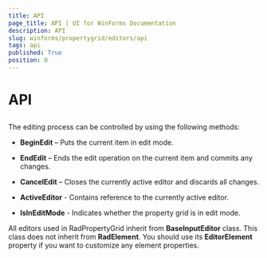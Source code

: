 ```yaml
---
title: API
page_title: API | UI for WinForms Documentation
description: API
slug: winforms/propertygrid/editors/api
tags: api
published: True
position: 0
---
```


# API



## 

The editing process can be controlled by using the following methods:

* __BeginEdit__ – Puts the current item in edit mode.

* __EndEdit__ – Ends the edit operation on the current item and commits any changes.

* __CancelEdit__ – Closes the currently active editor and discards all changes.

* __ActiveEditor__ - Contains reference to the currently active editor.

* __IsInEditMode__ - Indicates whether the property grid is in edit mode.

All editors used in RadPropertyGrid inherit from __BaseInputEditor__ class.
			This class does not inherit from __RadElement__. You should use its 
			__EditorElement__ property if you want to customize any element properties.
		
